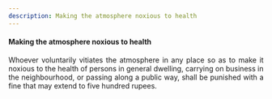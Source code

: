```yaml
---
description: Making the atmosphere noxious to health
---
```


#### Making the atmosphere noxious to health
<div style="text-align: justify">

Whoever voluntarily vitiates the atmosphere in any place so as to make it noxious to the health of persons in general dwelling, carrying on business in the neighbourhood, or passing along a public way, shall be punished with a fine that may extend to five hundred rupees.

</div>

